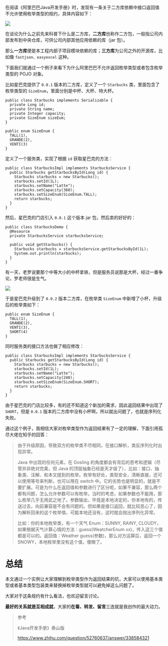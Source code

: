在阅读《阿里巴巴Java开发手册》时，发现有一条关于二方库依赖中接口返回值不允许使用枚举类型的规约，具体内容如下：

![](https://img-blog.csdnimg.cn/20200514234639139.png)

在谈论为什么之前先来科普下什么是二方库，**二方库**也称作二方包，一般指公司内部发布到中央仓库，可供公司内部其他应用依赖的库（jar 包）。

那么**一方库**便是本工程内部子项目模块依赖的库；**三方库**为公司之外的开源库，比如像 `fastjson、easyexcel` 这种。

下面我们就通过一个例子来看下为什么阿里巴巴不允许返回枚举类型或者包含枚举类型的 POJO 对象。

比如星巴克提供了 `0.0.1` 版本的二方库，定义了一个 `Starbucks` 类，里面包含了枚举类型的 `SizeEnum`，里面分别是中杯、大杯、特大杯。

```
public class Starbucks implements Serializable {
  private Long id;
  private String name;
  private Integer capacity;
  private SizeEnum sizeEum;
}

public enum SizeEnum {
  TALL(1),
  GRANDE(2),
  VENTI(3)
}
```

定义了一个服务类，实现了根据 `id` 获取星巴克的方法：

```
public class StarbucksImpl implements StarbucksService {
  public Starbucks getStarbucksById(Long id) {
    Starbucks starbucks = new Starbucks();
    starbucks.setId(1L);
    starbucks.setName("Latte");
    starbucks.setCapacity(360);
    starbucks.setSizeEnum(SizeEnum.TALL);
    return starbucks;
  }
}
```

然后，星巴克的门店引入 `0.0.1` 这个版本 jar 包，然后卖的好好的：

```
public class StarbucksDemo {
  @Resource
  private StarbucksService starbucksService;
  
  public void getStarbucks() {
    Starbucks starbucks = starbucksService.getStarbucksById(1L);
    System.out.println(starbucks);
  }
}
```

有一天，老罗说要那个中等大小的中杯拿铁，但是服务员说那是大杯，经过一番争论，罗老师很是生气。

![](https://img-blog.csdnimg.cn/20200515010521218.gif)

于是星巴克升级到了 `0.0.2` 版本二方库，在枚举类 `SizeEnum` 中新增了小杯，升级后的枚举类如下：

```
public enum SizeEnum {
  TALL(1),
  GRANDE(2),
  VENTI(3),
  SHORT(4)
}
```

同时服务类的接口方法也做了相应修改：

```
public class StarbucksImpl implements StarbucksService {
  public Starbucks getStarbucksById(Long id) {
    Starbucks starbucks = new Starbucks();
    starbucks.setId(1L);
    starbucks.setName("Latte");
    starbucks.setCapacity(240);
    starbucks.setSizeEnum(SizeEnum.SHORT);
    return starbucks;
  }
}
```

由于星巴克的门店比较多，有的还不知道这个新加的需求，因此返回结果中出现了 `SHORT`，但是 `0.0.1` 版本的二方库中没有小杯啊，所以就出问题了，也就是序列化失败。

通过这个例子，我相信大家对枚举类型作为返回结果有了一定的理解，下面引用孤尽大佬在知乎的回答：

> 由于升级原因，导致双方的枚举类不尽相同，在接口解析，类反序列化时出现异常。
>
> Java 中出现的任何元素，在 Gosling 的角度都会有背后的思考和逻辑（尽管并非绝对完美，但 Java 的顶层抽象已经是天才级了），比如：接口、抽象类、注解、和本文提到的枚举。枚举有好处，类型安全，清晰直接，还可以使用等号来判断，也可以用在 switch 中。它的劣势也是明显的，就是不要扩展。可是为什么在返回值和参数进行了区分呢，如果不兼容，那么两个都有问题，怎么允许参数可以有枚举。当时的考虑，如果参数也不能用，那么枚举几乎无用武之地了。参数输出，毕竟是本地决定的，你本地有的，传送过去，向前兼容是不会有问题的。但如果是接口返回，就比较恶心了，因为解析回来的这个枚举值，可能本地还没有，这时就会抛出序列化异常。
>
> 比如：你的本地枚举类，有一个天气 Enum：SUNNY, RAINY, CLOUDY，如果根据天气计算心情的方法：guess(WeatcherEnum xx)，传入这三个值都是可以的。返回值：Weather guess(参数)，那么对方运算后，返回一个 SNOWY，本地枚举里没有这个值，傻眼了。

# 总结

本文通过一个实例让大家理解到枚举类型作为返回结果的坑，大家可以使用基本类型或者基本类型包装类来替换掉枚举类型就可以避免掉这么问题了。

大家对于这条规约​有什么看法，也欢迎留言讨论。​

**最好的关系就是互相成就**，大家的**在看、转发、留言**三连就是我创作的最大动力。

> 参考
> 
> 《Java开发手册》泰山版
>
> https://www.zhihu.com/question/52760637/answer/338584321